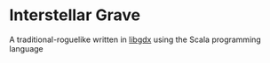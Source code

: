 # Interstellar Grave

A traditional-roguelike written in [libgdx](https://libgdx.com/) using the Scala programming language
